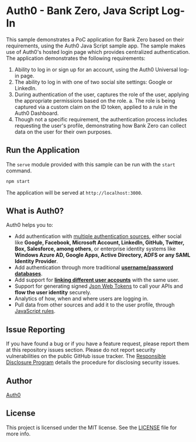 # Auth0 - Bank Zero, Java Script Log-In

This sample demonstrates a PoC application for Bank Zero based on their requirements, using the Auth0 Java Script sample app. The sample makes use of Auth0's hosted login page which provides centralized authentication. The application demonstrates the following requirements:

1. Ability to log in or sign up for an account, using the Auth0 Universal log-in page.
2. The ability to log in with one of two social site settings: Google or LinkedIn.
3. During authentication of the user, captures the role of the user, applying the appropriate permissions based on the role.
	a. The role is being captured via a custom claim on the ID token, applied to a rule in the Auth0 Dashboard.
4. Though not a specific requirement, the authentication process includes requesting the user's profile, demonstrating how Bank Zero can collect data on the user for their own purposes.


## Run the Application

The `serve` module provided with this sample can be run with the `start` command.

```bash
npm start
```

The application will be served at `http://localhost:3000`.


## What is Auth0?

Auth0 helps you to:

* Add authentication with [multiple authentication sources](https://docs.auth0.com/identityproviders), either social like **Google, Facebook, Microsoft Account, LinkedIn, GitHub, Twitter, Box, Salesforce, among others**, or enterprise identity systems like **Windows Azure AD, Google Apps, Active Directory, ADFS or any SAML Identity Provider**.
* Add authentication through more traditional **[username/password databases](https://docs.auth0.com/mysql-connection-tutorial)**.
* Add support for **[linking different user accounts](https://docs.auth0.com/link-accounts)** with the same user.
* Support for generating signed [Json Web Tokens](https://docs.auth0.com/jwt) to call your APIs and **flow the user identity** securely.
* Analytics of how, when and where users are logging in.
* Pull data from other sources and add it to the user profile, through [JavaScript rules](https://docs.auth0.com/rules).


## Issue Reporting

If you have found a bug or if you have a feature request, please report them at this repository issues section. Please do not report security vulnerabilities on the public GitHub issue tracker. The [Responsible Disclosure Program](https://auth0.com/whitehat) details the procedure for disclosing security issues.

## Author

[Auth0](https://auth0.com)

## License

This project is licensed under the MIT license. See the [LICENSE](LICENSE.txt) file for more info.








